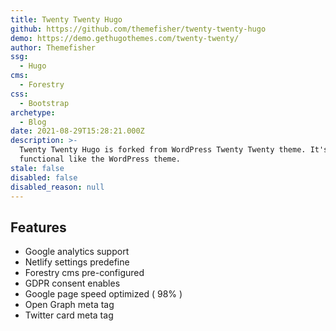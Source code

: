 ```yaml
---
title: Twenty Twenty Hugo
github: https://github.com/themefisher/twenty-twenty-hugo
demo: https://demo.gethugothemes.com/twenty-twenty/
author: Themefisher
ssg:
  - Hugo
cms:
  - Forestry
css:
  - Bootstrap
archetype:
  - Blog
date: 2021-08-29T15:28:21.000Z
description: >-
  Twenty Twenty Hugo is forked from WordPress Twenty Twenty theme. It's fully
  functional like the WordPress theme.
stale: false
disabled: false
disabled_reason: null
---
```


## Features
* Google analytics support
* Netlify settings predefine
* Forestry cms pre-configured
* GDPR consent enables
* Google page speed optimized ( 98% )
* Open Graph meta tag
* Twitter card meta tag